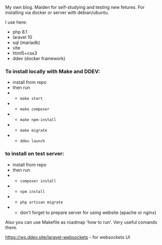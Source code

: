 My own blog.
Maiden for self-studying and testing new fetures.
For installing via docker or server with debian/ubuntu.

I use here:
* php 8.1
* laravel 10
* sql (mariadb)
* vite
* html5+css3
* ddev (docker framework)

### To install locally with Make and DDEV:
* install from repo
* then run 
* * `make start`
* * `make composer`
* * `make npm-install`
* * `make migrate`
* * `ddev launch`

### to install on test server:
* install from repo
* then run 
* * `composer install`
* * `npm install`
* * `php artisan migrate`
* * don't forget to prepare server for using website (apache or nginx)

Also you can use Makefile as roadmap 'how to run'. Very useful comands there.

https://ws.ddev.site/laravel-websockets - for websockets UI
